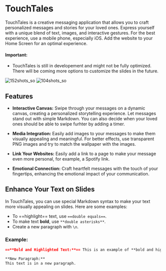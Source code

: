 # TouchTales

TouchTales is a creative messaging application that allows you to craft personalized messages and stories for your loved ones. Express yourself with a unique blend of text, images, and interactive gestures. For the best experience, use a mobile phone, especially iOS. Add the website to your Home Screen for an optimal experience.

#### **Important:**
+ TouchTales is still in developement and might not be fully optimized. There will be coming more options to customize the slides in the future.

![152shots_so](https://github.com/PanDav1d/touch-tales/assets/70289690/9c8d31c2-92da-4f70-85a8-33ecea3c4ff5)
![104shots_so](https://github.com/PanDav1d/touch-tales/assets/70289690/ce71a1b2-1e52-4e0f-a891-1e29deea3f36)


## Features

- **Interactive Canvas:** Swipe through your messages on a dynamic canvas, creating a personalized storytelling experience. Let messages stand out with simple Markdown. You can also decide when your loved ones should be able to swipe furhter by adding a timer.

- **Media Integration:** Easily add images to your messages to make them visually appealing and meaningful. For better effects, use transparent PNG images and try to match the wallpaper with the images.

- **Link Your Websites:** Easily add a link to a page to make your message even more personal, for example, a Spotify link.

- **Emotional Connection:** Craft heartfelt messages with the touch of your fingertips, enhancing the emotional impact of your communication.

## Enhance Your Text on Slides

In TouchTales, you can use special Markdown syntax to make your text more visually appealing on slides. Here are some examples:

- To ==highlight== text, use `==double equals==`.
- To make text **bold**, use `**double asterisks**`.
- Create a new paragraph with `\n`.

### Example:

```markdown
==**Bold and Highlighted Text:**== This is an example of **bold and highlighted text** using special Markdown syntax.

**New Paragraph:**
This text is in a new paragraph.
```



